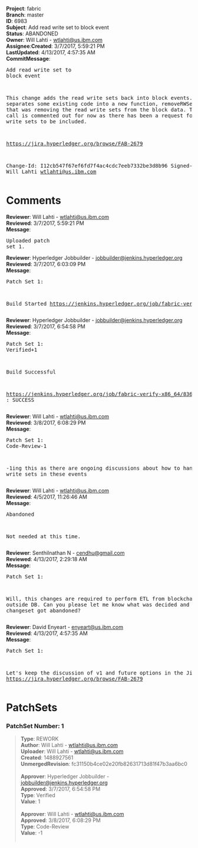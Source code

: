 <strong>Project</strong>: fabric</br><strong>Branch</strong>: master<br><strong>ID</strong>: 6983<br><strong>Subject</strong>: Add read write set to block event<br><strong>Status</strong>: ABANDONED<br><strong>Owner</strong>: Will Lahti - wtlahti@us.ibm.com<br><strong>Assignee</strong>:<strong>Created</strong>: 3/7/2017, 5:59:21 PM<br><strong>LastUpdated</strong>: 4/13/2017, 4:57:35 AM<br><strong>CommitMessage</strong>:<br><pre>Add read write set to block event

This change adds the read write sets back into block events. It
separates some existing code into a new function, removeRWSetsFromBlock,
that was removing the read write sets from the block data. The function
call is commented out for now as there has been a request for the read
write sets to be included.

https://jira.hyperledger.org/browse/FAB-2679

Change-Id: I12cb547f67ef6fd7f4ac4cdc7eeb7332be3d8b96
Signed-off-by: Will Lahti <wtlahti@us.ibm.com>
</pre><h1>Comments</h1><strong>Reviewer</strong>: Will Lahti - wtlahti@us.ibm.com<br><strong>Reviewed</strong>: 3/7/2017, 5:59:21 PM<br><strong>Message</strong>: <pre>Uploaded patch set 1.</pre><strong>Reviewer</strong>: Hyperledger Jobbuilder - jobbuilder@jenkins.hyperledger.org<br><strong>Reviewed</strong>: 3/7/2017, 6:03:09 PM<br><strong>Message</strong>: <pre>Patch Set 1:

Build Started https://jenkins.hyperledger.org/job/fabric-verify-x86_64/8366/</pre><strong>Reviewer</strong>: Hyperledger Jobbuilder - jobbuilder@jenkins.hyperledger.org<br><strong>Reviewed</strong>: 3/7/2017, 6:54:58 PM<br><strong>Message</strong>: <pre>Patch Set 1: Verified+1

Build Successful 

https://jenkins.hyperledger.org/job/fabric-verify-x86_64/8366/ : SUCCESS</pre><strong>Reviewer</strong>: Will Lahti - wtlahti@us.ibm.com<br><strong>Reviewed</strong>: 3/8/2017, 6:08:29 PM<br><strong>Message</strong>: <pre>Patch Set 1: Code-Review-1

-1ing this as there are ongoing discussions about how to handle read write sets in these events</pre><strong>Reviewer</strong>: Will Lahti - wtlahti@us.ibm.com<br><strong>Reviewed</strong>: 4/5/2017, 11:26:46 AM<br><strong>Message</strong>: <pre>Abandoned

Not needed at this time.</pre><strong>Reviewer</strong>: Senthilnathan N - cendhu@gmail.com<br><strong>Reviewed</strong>: 4/13/2017, 2:29:18 AM<br><strong>Message</strong>: <pre>Patch Set 1:

Will, this changes are required to perform ETL from blockchain to outside DB. Can you please let me know what was decided and why this changeset got abandoned?</pre><strong>Reviewer</strong>: David Enyeart - enyeart@us.ibm.com<br><strong>Reviewed</strong>: 4/13/2017, 4:57:35 AM<br><strong>Message</strong>: <pre>Patch Set 1:

Let's keep the discussion of v1 and future options in the Jira item: https://jira.hyperledger.org/browse/FAB-2679</pre><h1>PatchSets</h1><h3>PatchSet Number: 1</h3><blockquote><strong>Type</strong>: REWORK<br><strong>Author</strong>: Will Lahti - wtlahti@us.ibm.com<br><strong>Uploader</strong>: Will Lahti - wtlahti@us.ibm.com<br><strong>Created</strong>: 1488927561<br><strong>UnmergedRevision</strong>: fc31150b4ce02e20fb82631713d81f47b3aa6bc0<br><br><strong>Approver</strong>: Hyperledger Jobbuilder - jobbuilder@jenkins.hyperledger.org<br><strong>Approved</strong>: 3/7/2017, 6:54:58 PM<br><strong>Type</strong>: Verified<br><strong>Value</strong>: 1<br><br><strong>Approver</strong>: Will Lahti - wtlahti@us.ibm.com<br><strong>Approved</strong>: 3/8/2017, 6:08:29 PM<br><strong>Type</strong>: Code-Review<br><strong>Value</strong>: -1<br><br></blockquote>